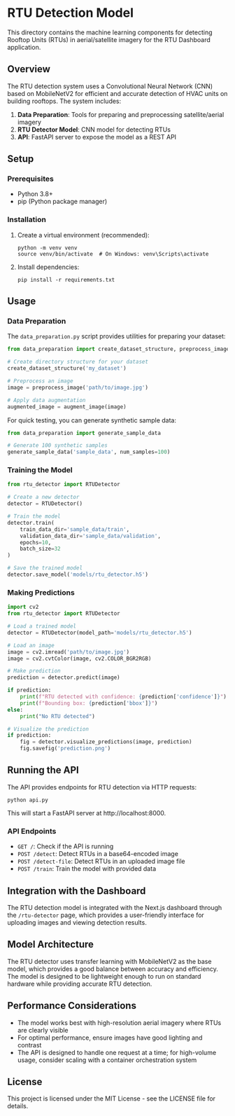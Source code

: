 # RTU Detection Model

This directory contains the machine learning components for detecting Rooftop Units (RTUs) in aerial/satellite imagery for the RTU Dashboard application.

## Overview

The RTU detection system uses a Convolutional Neural Network (CNN) based on MobileNetV2 for efficient and accurate detection of HVAC units on building rooftops. The system includes:

1. **Data Preparation**: Tools for preparing and preprocessing satellite/aerial imagery
2. **RTU Detector Model**: CNN model for detecting RTUs
3. **API**: FastAPI server to expose the model as a REST API

## Setup

### Prerequisites

- Python 3.8+
- pip (Python package manager)

### Installation

1. Create a virtual environment (recommended):
   ```
   python -m venv venv
   source venv/bin/activate  # On Windows: venv\Scripts\activate
   ```

2. Install dependencies:
   ```
   pip install -r requirements.txt
   ```

## Usage

### Data Preparation

The `data_preparation.py` script provides utilities for preparing your dataset:

```python
from data_preparation import create_dataset_structure, preprocess_image, augment_image

# Create directory structure for your dataset
create_dataset_structure('my_dataset')

# Preprocess an image
image = preprocess_image('path/to/image.jpg')

# Apply data augmentation
augmented_image = augment_image(image)
```

For quick testing, you can generate synthetic sample data:

```python
from data_preparation import generate_sample_data

# Generate 100 synthetic samples
generate_sample_data('sample_data', num_samples=100)
```

### Training the Model

```python
from rtu_detector import RTUDetector

# Create a new detector
detector = RTUDetector()

# Train the model
detector.train(
    train_data_dir='sample_data/train',
    validation_data_dir='sample_data/validation',
    epochs=10,
    batch_size=32
)

# Save the trained model
detector.save_model('models/rtu_detector.h5')
```

### Making Predictions

```python
import cv2
from rtu_detector import RTUDetector

# Load a trained model
detector = RTUDetector(model_path='models/rtu_detector.h5')

# Load an image
image = cv2.imread('path/to/image.jpg')
image = cv2.cvtColor(image, cv2.COLOR_BGR2RGB)

# Make prediction
prediction = detector.predict(image)

if prediction:
    print(f"RTU detected with confidence: {prediction['confidence']}")
    print(f"Bounding box: {prediction['bbox']}")
else:
    print("No RTU detected")

# Visualize the prediction
if prediction:
    fig = detector.visualize_predictions(image, prediction)
    fig.savefig('prediction.png')
```

## Running the API

The API provides endpoints for RTU detection via HTTP requests:

```
python api.py
```

This will start a FastAPI server at http://localhost:8000.

### API Endpoints

- `GET /`: Check if the API is running
- `POST /detect`: Detect RTUs in a base64-encoded image
- `POST /detect-file`: Detect RTUs in an uploaded image file
- `POST /train`: Train the model with provided data

## Integration with the Dashboard

The RTU detection model is integrated with the Next.js dashboard through the `/rtu-detector` page, which provides a user-friendly interface for uploading images and viewing detection results.

## Model Architecture

The RTU detector uses transfer learning with MobileNetV2 as the base model, which provides a good balance between accuracy and efficiency. The model is designed to be lightweight enough to run on standard hardware while providing accurate RTU detection.

## Performance Considerations

- The model works best with high-resolution aerial imagery where RTUs are clearly visible
- For optimal performance, ensure images have good lighting and contrast
- The API is designed to handle one request at a time; for high-volume usage, consider scaling with a container orchestration system

## License

This project is licensed under the MIT License - see the LICENSE file for details.
